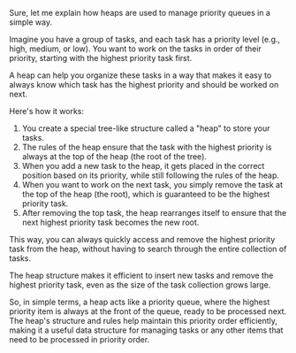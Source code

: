 Sure, let me explain how heaps are used to manage priority queues in a simple way.

Imagine you have a group of tasks, and each task has a priority level (e.g., high, medium, or low). You want to work on the tasks in order of their priority, starting with the highest priority task first.

A heap can help you organize these tasks in a way that makes it easy to always know which task has the highest priority and should be worked on next.

Here's how it works:

1. You create a special tree-like structure called a "heap" to store your tasks.
2. The rules of the heap ensure that the task with the highest priority is always at the top of the heap (the root of the tree).
3. When you add a new task to the heap, it gets placed in the correct position based on its priority, while still following the rules of the heap.
4. When you want to work on the next task, you simply remove the task at the top of the heap (the root), which is guaranteed to be the highest priority task.
5. After removing the top task, the heap rearranges itself to ensure that the next highest priority task becomes the new root.

This way, you can always quickly access and remove the highest priority task from the heap, without having to search through the entire collection of tasks.

The heap structure makes it efficient to insert new tasks and remove the highest priority task, even as the size of the task collection grows large.

So, in simple terms, a heap acts like a priority queue, where the highest priority item is always at the front of the queue, ready to be processed next. The heap's structure and rules help maintain this priority order efficiently, making it a useful data structure for managing tasks or any other items that need to be processed in priority order.
